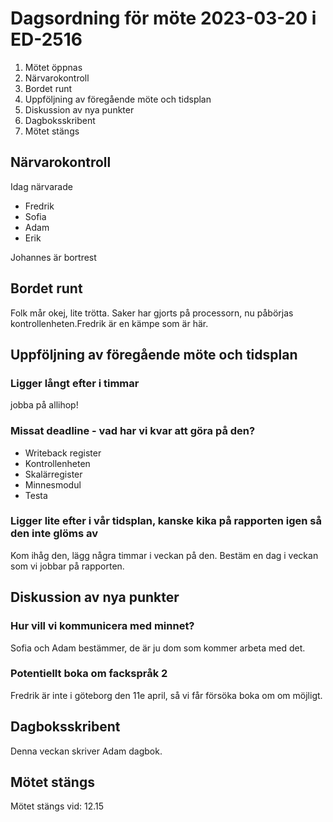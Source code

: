 # Dagsordning för möte 2023-03-20 i ED-2516
1. Mötet öppnas
2. Närvarokontroll
3. Bordet runt
4. Uppföljning av föregående möte och tidsplan
5. Diskussion av nya punkter
6. Dagboksskribent
7. Mötet stängs

## Närvarokontroll
Idag närvarade
* Fredrik
* Sofia
* Adam
* Erik

Johannes är bortrest

## Bordet runt
Folk mår okej, lite trötta. Saker har gjorts på processorn, nu påbörjas kontrollenheten.Fredrik är en kämpe som är här. 

## Uppföljning av föregående möte och tidsplan

### Ligger långt efter i timmar
jobba på allihop!

### Missat deadline - vad har vi kvar att göra på den?
* Writeback register
* Kontrollenheten 
* Skalärregister
* Minnesmodul
* Testa

### Ligger lite efter i vår tidsplan, kanske kika på rapporten igen så den inte glöms av
Kom ihåg den, lägg några timmar i veckan på den. Bestäm en dag i veckan som vi jobbar på rapporten. 

## Diskussion av nya punkter

### Hur vill vi kommunicera med minnet?
Sofia och Adam bestämmer, de är ju dom som kommer arbeta med det.

### Potentiellt boka om fackspråk 2
Fredrik är inte i göteborg den 11e april, så vi får försöka boka om om möjligt.

## Dagboksskribent
Denna veckan skriver Adam dagbok.

## Mötet stängs
Mötet stängs vid: 12.15
